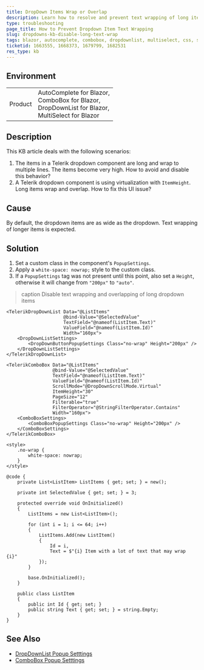 ```yaml
---
title: DropDown Items Wrap or Overlap
description: Learn how to resolve and prevent text wrapping of long items in Telerik Blazor dropdown components, such as AutoComplete, ComboBox, DropDownList, and MultiSelect.
type: troubleshooting
page_title: How to Prevent Dropdown Item Text Wrapping
slug: dropdowns-kb-disable-long-text-wrap
tags: blazor, autocomplete, combobox, dropdownlist, multiselect, css, styling
ticketid: 1663555, 1668373, 1679799, 1682531
res_type: kb
---
```


## Environment

<table>
    <tbody>
        <tr>
            <td>Product</td>
            <td>
                AutoComplete for Blazor, <br />
                ComboBox for Blazor, <br />
                DropDownList for Blazor, <br />
                MultiSelect for Blazor
            </td>
        </tr>
    </tbody>
</table>

## Description

This KB article deals with the following scenarios:

1. The items in a Telerik dropdown component are long and wrap to multiple lines. The items become very high. How to avoid and disable this behavior?
1. A Telerik dropdown component is using virtualization with `ItemHeight`. Long items wrap and overlap. How to fix this UI issue?

## Cause

By default, the dropdown items are as wide as the dropdown. Text wrapping of longer items is expected.

## Solution

1. Set a custom class in the component's `PopupSettings`.
1. Apply a `white-space: nowrap;` style to the custom class.
1. If a `PopupSettings` tag was not present until this point, also set a `Height`, otherwise it will change from `"200px"` to `"auto"`.

>caption Disable text wrapping and overlapping of long dropdown items

````RAZOR
<TelerikDropDownList Data="@ListItems"
                     @bind-Value="@SelectedValue"
                     TextField="@nameof(ListItem.Text)"
                     ValueField="@nameof(ListItem.Id)"
                     Width="160px">
    <DropDownListSettings>
        <DropDownButtonPopupSettings Class="no-wrap" Height="200px" />
    </DropDownListSettings>
</TelerikDropDownList>

<TelerikComboBox Data="@ListItems"
                 @bind-Value="@SelectedValue"
                 TextField="@nameof(ListItem.Text)"
                 ValueField="@nameof(ListItem.Id)"
                 ScrollMode="@DropDownScrollMode.Virtual"
                 ItemHeight="30"
                 PageSize="12"
                 Filterable="true"
                 FilterOperator="@StringFilterOperator.Contains"
                 Width="160px">
    <ComboBoxSettings>
        <ComboBoxPopupSettings Class="no-wrap" Height="200px" />
    </ComboBoxSettings>
</TelerikComboBox>

<style>
    .no-wrap {
        white-space: nowrap;
    }
</style>

@code {
    private List<ListItem> ListItems { get; set; } = new();

    private int SelectedValue { get; set; } = 3;

    protected override void OnInitialized()
    {
        ListItems = new List<ListItem>();

        for (int i = 1; i <= 64; i++)
        {
            ListItems.Add(new ListItem()
            {
                Id = i,
                Text = $"{i} Item with a lot of text that may wrap {i}"
            });
        }

        base.OnInitialized();
    }

    public class ListItem
    {
        public int Id { get; set; }
        public string Text { get; set; } = string.Empty;
    }
}
````

## See Also

* [DropDownList Popup Setttings](slug:components/dropdownlist/overview#popup-settings)
* [ComboBox Popup Setttings](slug:components/combobox/overview#popup-settings)
